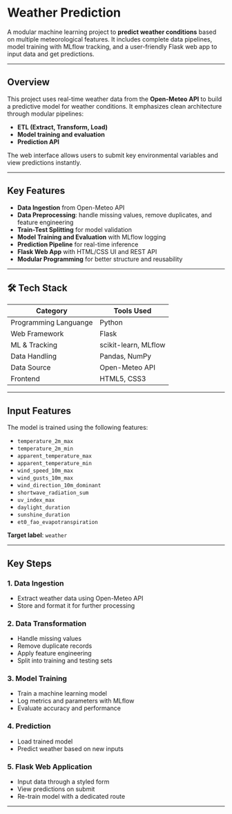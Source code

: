 # Weather Prediction

A modular machine learning project to **predict weather conditions** based on multiple meteorological features. It includes complete data pipelines, model training with MLflow tracking, and a user-friendly Flask web app to input data and get predictions.

---

## Overview

This project uses real-time weather data from the **Open-Meteo API** to build a predictive model for weather conditions. It emphasizes clean architecture through modular pipelines: 
- **ETL (Extract, Transform, Load)**
- **Model training and evaluation**
- **Prediction API**

The web interface allows users to submit key environmental variables and view predictions instantly.

---

## Key Features

- **Data Ingestion** from Open-Meteo API
- **Data Preprocessing**: handle missing values, remove duplicates, and feature engineering
- **Train-Test Splitting** for model validation
- **Model Training and Evaluation** with MLflow logging
- **Prediction Pipeline** for real-time inference
- **Flask Web App** with HTML/CSS UI and REST API
- **Modular Programming** for better structure and reusability

---

## 🛠️ Tech Stack

| Category         | Tools Used                         |
|------------------|------------------------------------|
| Programming Languange | Python                             |
| Web Framework    | Flask                              |
| ML & Tracking    | scikit-learn, MLflow               |
| Data Handling    | Pandas, NumPy                      |
| Data Source      | Open-Meteo API                     |
| Frontend         | HTML5, CSS3                        |


---

## Input Features

The model is trained using the following features:

- `temperature_2m_max`
- `temperature_2m_min`
- `apparent_temperature_max`
- `apparent_temperature_min`
- `wind_speed_10m_max`
- `wind_gusts_10m_max`
- `wind_direction_10m_dominant`
- `shortwave_radiation_sum`
- `uv_index_max`
- `daylight_duration`
- `sunshine_duration`
- `et0_fao_evapotranspiration`

**Target label**: `weather`

---

## Key Steps

### 1. **Data Ingestion**
- Extract weather data using Open-Meteo API
- Store and format it for further processing

### 2. **Data Transformation**
- Handle missing values
- Remove duplicate records
- Apply feature engineering
- Split into training and testing sets

### 3. **Model Training**
- Train a machine learning model
- Log metrics and parameters with MLflow
- Evaluate accuracy and performance

### 4. **Prediction**
- Load trained model
- Predict weather based on new inputs

### 5. **Flask Web Application**
- Input data through a styled form
- View predictions on submit
- Re-train model with a dedicated route

---
